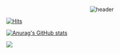 <div align="center">
  
  ![header](https://capsule-render.vercel.app/api?type=rounded&text=%20KiSeoup's%20%20GitHub&color=b8caf7&fontColor=032471&fontSize=40)
</div>

[![Hits](https://hits.seeyoufarm.com/api/count/incr/badge.svg?url=https%3A%2F%2Fgithub.com%2FKiSeoupShin&count_bg=%2379C83D&title_bg=%23555555&icon=&icon_color=%23E7E7E7&title=hits&edge_flat=false)](https://hits.seeyoufarm.com)

[![Anurag's GitHub stats](https://github-readme-stats.vercel.app/api?username=KiSeoupShin&include_all_commits=true&show_icons=true)](https://github.com/anuraghazra/github-readme-stats)

<a href="https://rltjq09.tistory.com">
 <img src="https://img.shields.io/badge/tistory-fa0707?style=round-square&logo=tistory&logoColor=ffffff"/>
</a>
